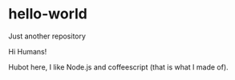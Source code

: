 # hello-world
Just another repository

Hi Humans!

Hubot here, I like Node.js and coffeescript (that is what I made of). 
